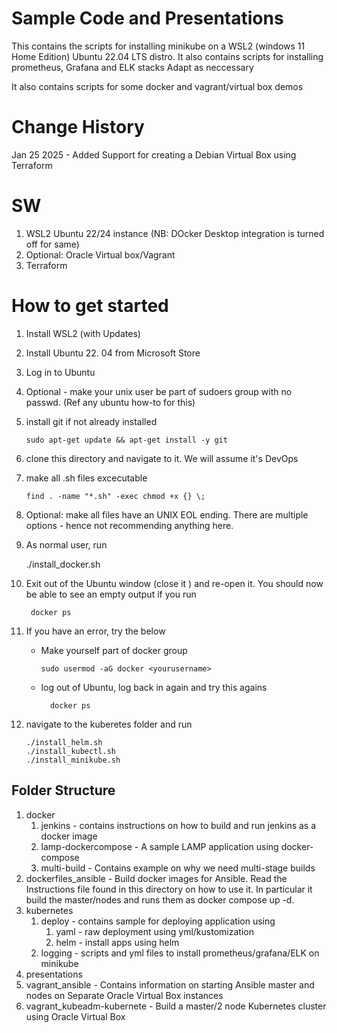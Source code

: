 # Sample Code and Presentations
This contains the scripts for installing minikube on a WSL2 (windows 11 Home Edition) Ubuntu 22.04 LTS distro. 
It also contains scripts for installing prometheus, Grafana and ELK stacks
Adapt as neccessary 

It also contains scripts for some docker and vagrant/virtual box demos

# Change History 
Jan 25 2025 - Added Support for creating a Debian Virtual Box using Terraform

# SW
1. WSL2 Ubuntu 22/24 instance (NB: DOcker Desktop integration is turned off for same)
2. Optional: Oracle Virtual box/Vagrant
3. Terraform 

# How to get started
1. Install WSL2 (with Updates)
2. Install Ubuntu 22. 04 from Microsoft Store
3. Log in to Ubuntu 
4. Optional - make your unix user be part of sudoers group with no passwd. (Ref any ubuntu how-to for this)
5. install git if not already installed
    
       sudo apt-get update && apt-get install -y git 
6. clone this directory and navigate to it. We will assume it's DevOps
7. make all .sh files excecutable
   
       find . -name "*.sh" -exec chmod +x {} \; 

8. Optional: make all files have an UNIX EOL ending. There are multiple options - hence not recommending anything here. 
9. As normal user, run

     ./install_docker.sh 

10. Exit out of the Ubuntu window (close it ) and re-open it. You should now be able to see an empty output if you run 

         docker ps
11. If you have an error, try the below 
      * Make yourself part of docker group 
            
            sudo usermod -aG docker <yourusername> 
       * log out of Ubuntu, log back in again and try this agains

               docker ps        
12. navigate to the kuberetes folder and run 

        ./install_helm.sh 
        ./install_kubectl.sh 
        ./install_minikube.sh 


## Folder Structure
1. docker
    1.  jenkins - contains instructions on how to build and run jenkins as a docker image
    2.  lamp-dockercompose - A sample LAMP application using docker-compose
    3.  multi-build - Contains example on why we need multi-stage builds
2. dockerfiles_ansible - Build docker images for Ansible. Read the Instructions file found in this directory on how to use it. In particular it build the master/nodes and runs them as docker compose up -d. 
3. kubernetes
     1. deploy  - contains sample for deploying application using
          1. yaml - raw deployment using yml/kustomization
          2. helm - install apps using helm
     2. logging - scripts and yml files to install prometheus/grafana/ELK on minikube
4. presentations 
5. vagrant_ansible - Contains information on starting Ansible master and nodes on Separate Oracle Virtual Box instances
6. vagrant_kubeadm-kubernete - Build a master/2 node Kubernetes cluster using Oracle Virtual Box 
 
 

		
